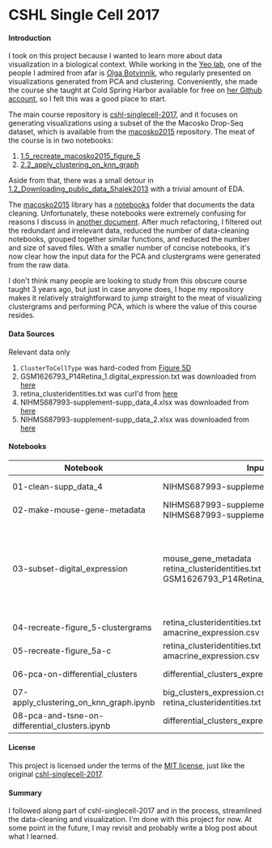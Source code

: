 # CSHL Single Cell 2017



#### Introduction

I took on this project because I wanted to learn more about data visualization in a biological context. While working in the [Yeo lab](https://yeolab.github.io/), one of the people I admired from afar is [Olga Botvinnik](https://olgabotvinnik.com/), who regularly presented on visualizations generated from PCA and clustering. Conveniently, she made the course she taught at Cold Spring Harbor available for free on [her Github account](https://github.com/olgabot), so I felt this was a good place to start.

The main course repository is [cshl-singlecell-2017](https://github.com/harrisonized/cshl-singlecell-2017), and it focuses on generating visualizations using a subset of the the Macosko Drop-Seq dataset, which is available from the [macosko2015](https://github.com/harrisonized/macosko2015) repository. The meat of the course is in two notebooks:

1. [1.5_recreate_macosko2015_figure_5](https://github.com/harrisonized/cshl-singlecell-2017/blob/master/notebooks/1.5_recreate_macosko2015_figure_5.ipynb)
2. [2.2_apply_clustering_on_knn_graph](https://github.com/harrisonized/cshl-singlecell-2017/blob/master/notebooks/2.2_apply_clustering_on_knn_graph.ipynb)

Aside from that, there was a small detour in [1.2_Downloading_public_data_Shalek2013](https://github.com/harrisonized/cshl-singlecell-2017/blob/master/notebooks/1.2_Downloading_public_data_Shalek2013.ipynb) with a trivial amount of EDA.

The [macosko2015](https://github.com/harrisonized/macosko2015) library has a [notebooks](https://github.com/harrisonized/macosko2015/tree/master/notebooks) folder that documents the data cleaning. Unfortunately, these notebooks were extremely confusing for reasons I discuss in [another document](https://github.com/harrisonized/cshl-singlecell-2017-v2/blob/master/data/ISSUES.md). After much refactoring, I filtered out the redundant and irrelevant data, reduced the number of data-cleaning notebooks, grouped together similar functions, and reduced the number and size of saved files. With a smaller number of concise notebooks, it's now clear how the input data for the PCA and clustergrams were generated from the raw data.

I don't think many people are looking to study from this obscure course taught 3 years ago, but just in case anyone does, I hope my repository makes it relatively straightforward to jump straight to the meat of visualizing clustergrams and performing PCA, which is where the value of this course resides.



#### Data Sources

Relevant data only

1. `ClusterToCellType` was hard-coded from [Figure 5D](https://www.ncbi.nlm.nih.gov/pmc/articles/PMC4481139/figure/F5/)
2. GSM1626793_P14Retina_1.digital_expression.txt was downloaded from [here](https://www.ncbi.nlm.nih.gov/geo/query/acc.cgi?acc=GSE63472)
3. retina_clusteridentities.txt was curl'd from [here](http://mccarrolllab.org/wp-content/uploads/2015/05/retina_clusteridentities.txt)
4. NIHMS687993-supplement-supp_data_4.xlsx was downloaded from [here](https://www.ncbi.nlm.nih.gov/pmc/articles/PMC4481139/)
5. NIHMS687993-supplement-supp_data_2.xlsx was downloaded from [here](https://www.ncbi.nlm.nih.gov/pmc/articles/PMC4481139/)



#### Notebooks

| Notebook                                       | Inputs                                                       | Outputs                                                      |
| ---------------------------------------------- | ------------------------------------------------------------ | ------------------------------------------------------------ |
| 01-clean-supp_data_4                           | NIHMS687993-supplement-supp_data_4.xlsx                      | NIHMS687993-supplement-supp_data_4v2.xlsx                    |
| 02-make-mouse-gene-metadata                    | NIHMS687993-supplement-supp_data_4v2.csv<br />NIHMS687993-supplement-supp_data_2.xlsx | mouse_gene_metadata.csv                                      |
| 03-subset-digital_expression                   | mouse_gene_metadata<br />retina_clusteridentities.txt<br />GSM1626793_P14Retina_1.digital_expression.txt, | big_clusters_expression.csv<br />big_clusters_cell_metadata.csv<br />big_clusters_gene_metadata.csv<br />amacrine_expression.csv<br />amacrine_cell_metadata.csv<br />amacrine_gene_metadata.csv<br />differential_expression.csv<br />differential_cell_metadata.csv<br />differential_gene_metadata.csv |
| 04-recreate-figure_5-clustergrams              | retina_clusteridentities.txt<br />amacrine_expression.csv    | clustergrams figures                                         |
| 05-recreate-figure_5a-c                        | retina_clusteridentities.txt<br />amacrine_expression.csv    | figures                                                      |
| 06-pca-on-differential_clusters                | differential_clusters_expression.csv                         | differential_clusters_lowrank.csv<br />differential_clusters_sparse.csv |
| 07-apply_clustering_on_knn_graph.ipynb         | big_clusters_expression.csv retina_clusteridentities.txt     | figures                                                      |
| 08-pca-and-tsne-on-differential_clusters.ipynb | differential_clusters_expression.csv                         |                                                              |



#### License

This project is licensed under the terms of the [MIT license](https://github.com/harrisonized/cshl-singlecell-2017-v2/blob/master/LICENSE), just like the original [cshl-singlecell-2017](https://github.com/harrisonized/cshl-singlecell-2017).



#### Summary

I followed along part of cshl-singlecell-2017 and in the process, streamlined the data-cleaning and visualization. I'm done with this project for now. At some point in the future, I may revisit and probably write a blog post about what I learned.
